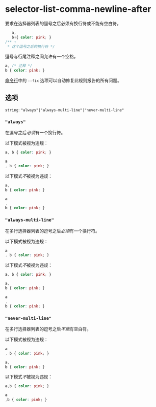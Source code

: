 # selector-list-comma-newline-after

要求在选择器列表的逗号之后必须有换行符或不能有空白符。

```css
   a,
   b↑{ color: pink; }
/** ↑
 * 这个逗号之后的换行符 */
```

逗号与行尾注释之间允许有一个空格。

```css
a, /* 注释 */
b { color: pink; }
```

[命令行](../../../docs/user-guide/cli.md#自动修复错误)中的 `--fix` 选项可以自动修复此规则报告的所有问题。

## 选项

`string`: `"always"|"always-multi-line"|"never-multi-line"`

### `"always"`

在逗号之后*必须*有一个换行符。

以下模式被视为违规：

```css
a, b { color: pink; }
```

```css
a
, b { color: pink; }
```

以下模式*不*被视为违规：

```css
a,
b { color: pink; }
```

```css
a
,
b { color: pink; }
```

### `"always-multi-line"`

在多行选择器列表的逗号之后*必须*有一个换行符。

以下模式被视为违规：

```css
a
, b { color: pink; }
```

以下模式*不*被视为违规：

```css
a, b { color: pink; }
```

```css
a,
b { color: pink; }
```

```css
a
,
b { color: pink; }
```

### `"never-multi-line"`

在多行选择器列表的逗号之后*不能*有空白符。

以下模式被视为违规：

```css
a
, b { color: pink; }
```

```css
a,
b { color: pink; }
```

以下模式*不*被视为违规：

```css
a,b { color: pink; }
```

```css
a
,b { color: pink; }
```
